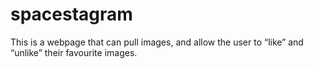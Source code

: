 # spacestagram

This is a webpage that can pull images, and allow the user to “like” and “unlike” their favourite images.
